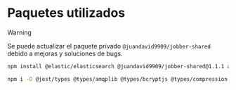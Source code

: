 # Paquetes utilizados

> [!WARNING]
> Se puede actualizar el paquete privado `@juandavid9909/jobber-shared` debido a mejoras y soluciones de bugs.

```bash
npm install @elastic/elasticsearch @juandavid9909/jobber-shared@1.1.1 amqplib bcryptjs compression cors dotenv express express-async-errors helmet hpp http-status-codes joi jsonwebtoken typescript typescript-transform-paths winston pino-pretty sequelize mysql2 uuid cloudinary

npm i -D @jest/types @types/amqplib @types/bcryptjs @types/compression @types/cors @types/express @types/hpp @types/jest @types/jsonwebtoken @types/lodash @typescript-eslint/eslint-plugin @typescript-eslint/parser eslint eslint-config-prettier eslint-plugin-import jest prettier ts-jest ts-node ts-alias tsconfig-paths @types/uuid
```
